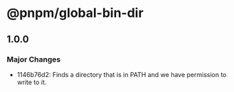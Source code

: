 # @pnpm/global-bin-dir

## 1.0.0
### Major Changes

- 1146b76d2: Finds a directory that is in PATH and we have permission to write to it.
